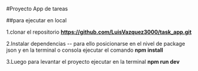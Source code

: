 #Proyecto App de tareas

##para ejecutar en local 

1.clonar el repositorio **https://github.com/LuisVazquez3000/task_app.git** 


2.Instalar dependencias -- para ello posicionarse en el nivel de package json y en la terminal o consola ejecutar el comando **npm install**



3.Luego para levantar el proyecto ejecutar en la terminal **npm run dev**









